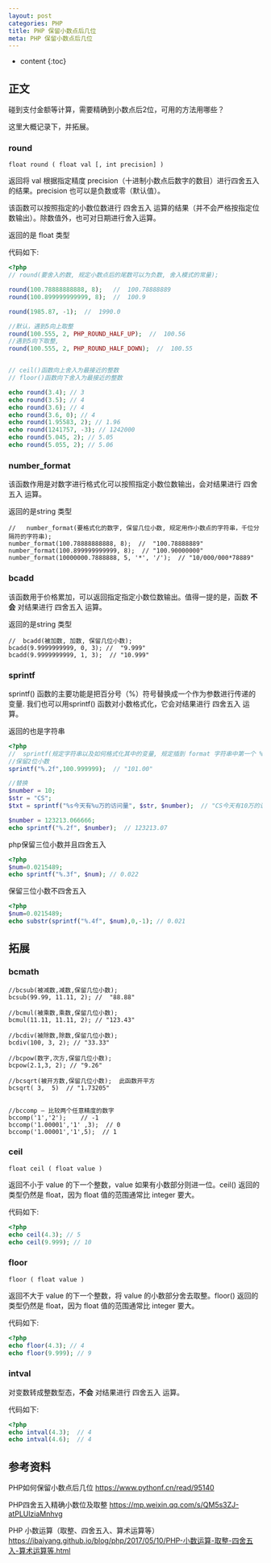 ```yaml
---
layout: post
categories: PHP
title: PHP 保留小数点后几位
meta: PHP 保留小数点后几位
---
```

* content
{:toc}

## 正文

碰到支付金额等计算，需要精确到小数点后2位，可用的方法用哪些？

这里大概记录下，并拓展。

### round

`float round ( float val [, int precision] )`

返回将 val 根据指定精度 precision（十进制小数点后数字的数目）进行四舍五入的结果。precision 也可以是负数或零（默认值）。

该函数可以按照指定的小数位数进行 四舍五入 运算的结果（并不会严格按指定位数输出）。除数值外，也可对日期进行舍入运算。

返回的是 float 类型 

代码如下:
```php
<?php
// round(要舍入的数, 规定小数点后的尾数可以为负数, 舍入模式的常量); 

round(100.78888888888, 8);   //  100.78888889
round(100.899999999999, 8);  //  100.9

round(1985.87, -1);  //  1990.0

//默认，遇到5向上取整
round(100.555, 2, PHP_ROUND_HALF_UP);  //  100.56
//遇到5向下取整,
round(100.555, 2, PHP_ROUND_HALF_DOWN);  //  100.55


// ceil()函数向上舍入为最接近的整数
// floor()函数向下舍入为最接近的整数

echo round(3.4); // 3
echo round(3.5); // 4
echo round(3.6); // 4
echo round(3.6, 0); // 4
echo round(1.95583, 2); // 1.96
echo round(1241757, -3); // 1242000
echo round(5.045, 2); // 5.05
echo round(5.055, 2); // 5.06
```

### number_format

该函数作用是对数字进行格式化可以按照指定小数位数输出，会对结果进行 四舍五入 运算。

返回的是string 类型 

```
//   number_format(要格式化的数字, 保留几位小数, 规定用作小数点的字符串，千位分隔符的字符串);
number_format(100.78888888888, 8);  //  "100.78888889"
number_format(100.899999999999, 8);  // "100.90000000"
number_format(10000000.7888888, 5, '*', '/');  // "10/000/000*78889"
```

### bcadd

该函数用于价格累加，可以返回指定指定小数位数输出。值得一提的是，函数 **不会** 对结果进行 四舍五入 运算。

返回的是string 类型 

```
//  bcadd(被加数, 加数, 保留几位小数);
bcadd(9.9999999999, 0, 3); //  "9.999"
bcadd(9.9999999999, 1, 3);  // "10.999"
```

### sprintf

sprintf() 函数的主要功能是把百分号（%）符号替换成一个作为参数进行传递的变量.
我们也可以用sprintf() 函数对小数格式化，它会对结果进行 四舍五入 运算。

返回的也是字符串 

```php
<?php
//  sprintf(规定字符串以及如何格式化其中的变量, 规定插到 format 字符串中第一个 % 符号处的参数);
//保留2位小数
sprintf("%.2f",100.999999);  // "101.00"

//替换
$number = 10;
$str = "CS";
$txt = sprintf("%s今天有%u万的访问量", $str, $number);  // "CS今天有10万的访问量"

$number = 123213.066666;
echo sprintf("%.2f", $number);  // 123213.07
```

php保留三位小数并且四舍五入
```php
<?php
$num=0.0215489;
echo sprintf("%.3f", $num); // 0.022
```

保留三位小数不四舍五入
```php
<?php
$num=0.0215489;
echo substr(sprintf("%.4f", $num),0,-1); // 0.021
```




## 拓展

### bcmath

```
//bcsub(被减数,减数,保留几位小数); 
bcsub(99.99, 11.11, 2); //  "88.88"

//bcmul(被乘数,乘数,保留几位小数); 
bcmul(11.11, 11.11, 2); // "123.43"

//bcdiv(被除数,除数,保留几位小数); 
bcdiv(100, 3, 2); // "33.33"

//bcpow(数字,次方,保留几位小数);
bcpow(2.1,3, 2); // "9.26"

//bcsqrt(被开方数,保留几位小数);  此函数开平方
bcsqrt( 3,  5)  // "1.73205"


//bccomp — 比较两个任意精度的数字
bccomp('1','2');    // -1
bccomp('1.00001','1' ,3);  // 0
bccomp('1.00001','1',5);  // 1
```

### ceil

`float ceil ( float value )`

返回不小于 value 的下一个整数，value 如果有小数部分则进一位。ceil() 返回的类型仍然是 float，因为 float 值的范围通常比 integer 要大。

代码如下:
```php
<?php
echo ceil(4.3); // 5
echo ceil(9.999); // 10
```

### floor

`floor ( float value )`

返回不大于 value 的下一个整数，将 value 的小数部分舍去取整。floor() 返回的类型仍然是 float，因为 float 值的范围通常比 integer 要大。

代码如下:
```php
<?php
echo floor(4.3); // 4
echo floor(9.999); // 9
```

### intval

对变数转成整数型态，**不会** 对结果进行 四舍五入 运算。

代码如下:
```php
<?php
echo intval(4.3);  // 4
echo intval(4.6);  // 4
```



## 参考资料

PHP如何保留小数点后几位 <https://www.pythonf.cn/read/95140>

PHP四舍五入精确小数位及取整 <https://mp.weixin.qq.com/s/QM5s3ZJ-atPLUlziaMnhvg>

PHP 小数运算（取整、四舍五入、算术运算等） <https://ibaiyang.github.io/blog/php/2017/05/10/PHP-小数运算-取整-四舍五入-算术运算等.html>
